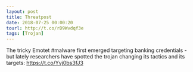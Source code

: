 ```yaml
---
layout: post
title: Threatpost
date: 2018-07-25 00:00:20
tourl: http://t.co/rD9Wvdqf3e
tags: [Trojan]
---
```

The tricky Emotet #malware first emerged targeting banking credentials - but lately researchers have spotted the trojan changing its tactics and its targets: https://t.co/Yvj0bs3fJ3